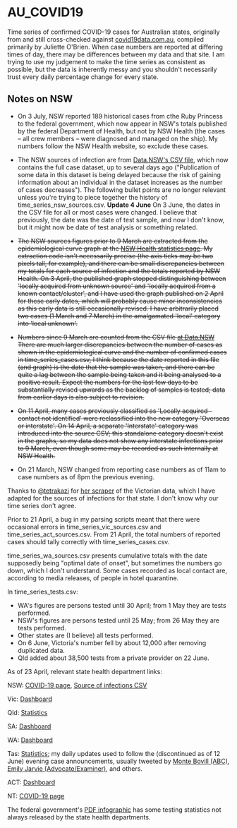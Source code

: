 # AU_COVID19
Time series of confirmed COVID-19 cases for Australian states, originally from and still cross-checked against [covid19data.com.au](https://www.covid19data.com.au/), compiled primarily by Juliette O'Brien.  When case numbers are reported at differing times of day, there may be differences between my data and that site.  I am trying to use my judgement to make the time series as consistent as possible, but the data is inherently messy and you shouldn't necessarily trust every daily percentage change for every state.

## Notes on NSW
- On 3 July, NSW reported 189 historical cases from cthe Ruby Princess to the federal government, which now appear in NSW's totals published by the federal Department of Health, but not by NSW Health (the cases &ndash; all crew members &ndash; were diagnosed and managed on the ship).  My numbers follow the NSW Health website, so exclude these cases.

- The NSW sources of infection are from [Data.NSW's CSV file](https://data.nsw.gov.au/data/dataset/nsw-covid-19-cases-by-location-and-likely-source-of-infection/resource/2776dbb8-f807-4fb2-b1ed-184a6fc2c8aa), which now contains the full case dataset, up to several days ago ("Publication of some data in this dataset is being delayed because the risk of gaining information about an individual in the dataset increases as the number of cases decreases").  The following bullet points are no longer relevant unless you're trying to piece together the history of time_series_nsw_sources.csv. **Update 4 June** On 3 June, the dates in the CSV file for all or most cases were changed. I believe that previously, the date was the date of test sample, and now I don't know, but it might now be date of test analysis or something related.

- ~~The NSW sources figures prior to 9 March are extracted from the epidemiological curve graph at the [NSW Health statistics page](https://www.health.nsw.gov.au/Infectious/diseases/Pages/covid-19-latest.aspx). My extraction code isn't necessarily precise (the axis ticks may be two pixels tall, for example), and there can be small discrepancies between my totals for each source of infection and the totals reported by NSW Health.  On 3 April, the published graph stopped distinguishing between 'locally acquired from unknown source' and 'locally acquired from a known contact/cluster', and I have used the graph published on 2 April for these early dates, which will probably cause minor inconsistencies as this early data is still occasionally revised.  I have arbitrarily placed two cases (1 March and 7 March) in the amalgamated 'local' category into 'local unknown'.~~

- ~~Numbers since 9 March are counted from the CSV file [at Data.NSW](https://data.nsw.gov.au/data/dataset/nsw-covid-19-cases-by-likely-source-of-infection/resource/2f1ba0f3-8c21-4a86-acaf-444be4401a6d) There are much larger discrepancies between the number of cases as shown in the epidemiological curve and the number of confirmed cases in time_series_cases.csv, I think because the date reported in this file (and graph) is the date that the sample was taken, and there can be quite a lag between the sample being taken and it being analysed to a positive result.  Expect the numbers for the last few days to be substantially revised upwards as the backlog of samples is tested; data from earlier days is also subject to revision.~~

- ~~On 11 April, many cases previously classified as 'Locally acquired - contact not identified' were reclassified into the new category 'Overseas or interstate'.  On 14 April, a separate 'Interstate' category was introduced into the source CSV; this standalone category doesn't exist in the graphs, so my data does not show any interstate infections prior to 9 March, even though some may be recorded as such internally at NSW Health.~~

- On 21 March, NSW changed from reporting case numbers as of 11am to case numbers as of 8pm the previous evening.

Thanks to [@tetrakazi](https://twitter.com/tetrakazi) for [her scraper](https://github.com/theojulienne/covid-19-data-aus/blob/master/scripts.hourly/50-vic.py) of the Victorian data, which I have adapted for the sources of infections for that state.  I don't know why our time series don't agree.

Prior to 21 April, a bug in my parsing scripts meant that there were occasional errors in time_series_vic_sources.csv and time_series_act_sources.csv.  From 21 April, the total numbers of reported cases should tally correctly with time_series_cases.csv.

time_series_wa_sources.csv presents cumulative totals with the date supposedly being "optimal date of onset", but sometimes the numbers go down, which I don't understand.  Some cases recorded as local contact are, according to media releases, of people in hotel quarantine.

In time_series_tests.csv:
- WA's figures are persons tested until 30 April; from 1 May they are tests performed.
- NSW's figures are persons tested until 25 May; from 26 May they are tests performed.
- Other states are (I believe) all tests performed.
- On 6 June, Victoria's number fell by about 12,000 after removing duplicated data.
- Qld added about 38,500 tests from a private provider on 22 June.

As of 23 April, relevant state health department links:

NSW: [COVID-19 page](https://www.nsw.gov.au/covid-19), [Source of infections CSV](https://data.nsw.gov.au/data/dataset/nsw-covid-19-cases-by-location-and-likely-source-of-infection/resource/2776dbb8-f807-4fb2-b1ed-184a6fc2c8aa)

Vic: [Dashboard](https://app.powerbi.com/view?r=eyJrIjoiODBmMmE3NWQtZWNlNC00OWRkLTk1NjYtMjM2YTY1MjI2NzdjIiwidCI6ImMwZTA2MDFmLTBmYWMtNDQ5Yy05Yzg4LWExMDRjNGViOWYyOCJ9)

Qld: [Statistics](https://www.qld.gov.au/health/conditions/health-alerts/coronavirus-covid-19/current-status/statistics)

SA: [Dashboard](https://www.covid-19.sa.gov.au/home/dashboard)

WA: [Dashboard](https://experience.arcgis.com/experience/359bca83a1264e3fb8d3b6f0a028d768)

Tas: [Statistics](https://coronavirus.tas.gov.au/facts/cases-and-testing-updates); my daily updates used to follow the (discontinued as of 12 June) evening case announcements, usually tweeted by [Monte Bovill (ABC)](https://twitter.com/MonteBovill), [Emily Jarvie (Advocate/Examiner)](https://twitter.com/emilyjjarvie), and others.

ACT: [Dashboard](https://app.powerbi.com/view?r=eyJrIjoiZTY4NTI1NzQtYTBhYy00ZTY4LTk3NmQtYjBjNzdiOGMzZjM3IiwidCI6ImI0NmMxOTA4LTAzMzQtNDIzNi1iOTc4LTU4NWVlODhlNDE5OSJ9)

NT: [COVID-19 page](https://coronavirus.nt.gov.au/)

The federal government's [PDF infographic](https://www.health.gov.au/resources/collections/coronavirus-covid-19-at-a-glance-infographic-collection) has some testing statistics not always released by the state health departments.
